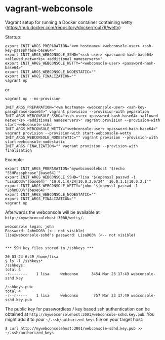 # vagrant-webconsole
Vagrant setup for running a Docker container containing wetty (https://hub.docker.com/repository/docker/roul76/wetty)

Startup:
```
export INIT_ARGS_PREPARATION="<vm hostname> <webconsole-user> <ssh-key-passphrase-base64>"
export INIT_ARGS_WEBCONSOLE_SSHD="<ssh-user> <password-hash-base64> <allowed networks> <additional nameservers>"
export INIT_ARGS_WEBCONSOLE_WETTY="<webconsole-user> <password-hash-base64>"
export INIT_ARGS_WEBCONSOLE_NODESTATIC=""
export INIT_ARGS_FINALIZATION="" 
vagrant up
```
or
```
vagrant up --no-provision

INIT_ARGS_PREPARATION="<vm hostname> <webconsole-user> <ssh-key-passphrase-base64>" vagrant provision --provision-with peparation
INIT_ARGS_WEBCONSOLE_SSHD="<ssh-user> <password-hash-base64> <allowed networks> <additional nameservers>" vagrant provision --provision-with start-webconsole-sshd  
INIT_ARGS_WEBCONSOLE_WETTY="<webconsole-user> <password-hash-base64>" vagrant provision --provision-with start-webconsole-wetty
INIT_ARGS_WEBCONSOLE_NODESTATIC="" vagrant provision --provision-with start-webconsole-nodestatic
INIT_ARGS_FINALIZATION="" vagrant provision --provision-with finalization
```

Example:
```
export INIT_ARGS_PREPARATION="mywebconsolehost '$(echo "55HPassphrase"|base64)'"
export INIT_ARGS_WEBCONSOLE_SSHD="lisa '$(openssl passwd -1 "LisaDO3%"|base64)' '10.0.1.0/24|10.0.2.0/24' '10.0.1.1|10.0.2.1'"
export INIT_ARGS_WEBCONSOLE_WETTY="john '$(openssl passwd -1 "JohnDO3%"|base64)'"
export INIT_ARGS_WEBCONSOLE_NODESTATIC=""
export INIT_ARGS_FINALIZATION="" 
vagrant up
```
Afterwards the webconsole will be available at `http://mywebconsolehost:3000/wetty/`:
```
webconsole login: john
Password: JohnDO3% (<-- not visible)
lisa@webconsole-sshd's password: LisaDO3% (<-- not visible)


*** SSH key files stored in /sshkeys ***

20-03-24 6:49 /home/lisa
$ ls -l /sshkeys*
/sshkeys:
total 4
-r--------    1 lisa     webconso      3454 Mar 23 17:49 webconsole-sshd.key

/sshkeys.pub:
total 4
-r--r-----    1 lisa     webconso       757 Mar 23 17:49 webconsole-sshd.key.pub
```
The public key for passwordless / key based ssh authentication can be obtained at `http://mywebconsolehost:3001/webconsole-sshd.key.pub`.
You might add it to your `~/.ssh/authorized_keys` file on your target host:
```
$ curl http://mywebconsolehost:3001/webconsole-sshd.key.pub >> ~/.ssh/authorized_keys
```
